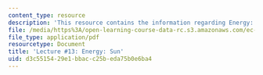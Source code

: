 ```yaml
---
content_type: resource
description: 'This resource contains the information regarding Energy: Sun.'
file: /media/https%3A/open-learning-course-data-rc.s3.amazonaws.com/ec-701j-d-lab-i-development-fall-2009/d3c5515429e1bbacc25beda75b0e6ba4_MITEC_701JF09_lec13_nb.pdf
file_type: application/pdf
resourcetype: Document
title: 'Lecture #13: Energy: Sun'
uid: d3c55154-29e1-bbac-c25b-eda75b0e6ba4
---
```

